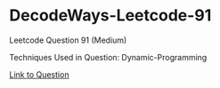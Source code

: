 # DecodeWays-Leetcode-91

Leetcode Question 91 (Medium)

Techniques Used in Question:
Dynamic-Programming

[Link to Question](https://leetcode.com/problems/decode-ways/)

